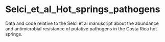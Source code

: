 # Selci_et_al_Hot_springs_pathogens
Data and code relative to the Selci et al manuscript about the abundance and antimicrobial resistance of putative pathogens in the Costa Rica hot springs.
